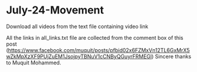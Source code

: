 # July-24-Movement
Download all videos from the text file containing video link

All the links in all_links.txt file are collected from the comment box of this post (https://www.facebook.com/muquit/posts/pfbid02x6FZMxVn12TL6GxMrX5wZkMpXzXF9PUjZuEM1JsojpyTBNuV1cCNByQGuyrFRMEGl)
Sincere thanks to Muquit Mohammed.
